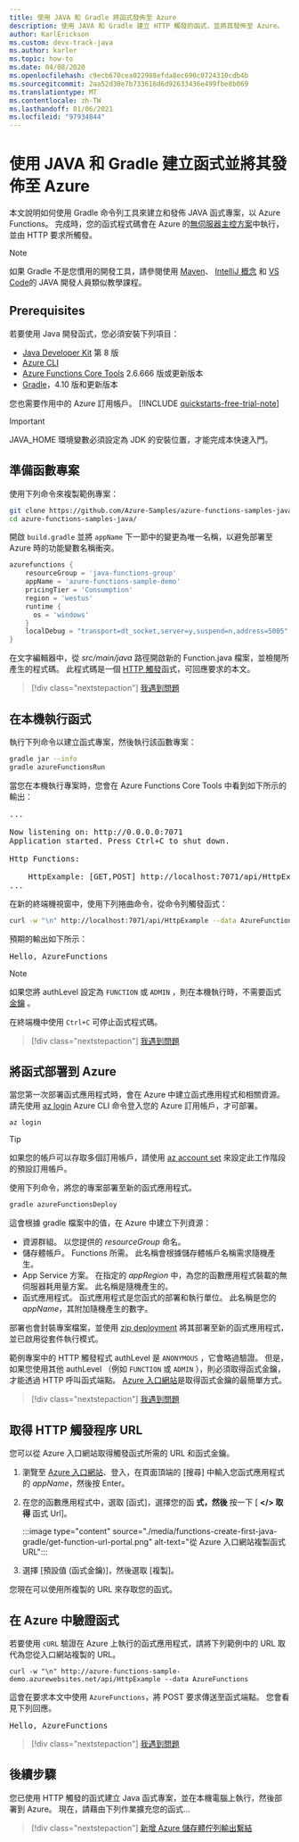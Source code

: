 ```yaml
---
title: 使用 JAVA 和 Gradle 將函式發佈至 Azure
description: 使用 JAVA 和 Gradle 建立 HTTP 觸發的函式，並將其發佈至 Azure。
author: KarlErickson
ms.custom: devx-track-java
ms.author: karler
ms.topic: how-to
ms.date: 04/08/2020
ms.openlocfilehash: c9ecb670cea022988efda8ec690c0724310cdb4b
ms.sourcegitcommit: 2aa52d30e7b733616d6d92633436e499fbe8b069
ms.translationtype: MT
ms.contentlocale: zh-TW
ms.lasthandoff: 01/06/2021
ms.locfileid: "97934844"
---
```

# <a name="use-java-and-gradle-to-create-and-publish-a-function-to-azure"></a>使用 JAVA 和 Gradle 建立函式並將其發佈至 Azure

本文說明如何使用 Gradle 命令列工具來建立和發佈 JAVA 函式專案，以 Azure Functions。 完成時，您的函式程式碼會在 Azure 的[無伺服器主控方案](consumption-plan.md)中執行，並由 HTTP 要求所觸發。 

> [!NOTE]
> 如果 Gradle 不是您慣用的開發工具，請參閱使用 [Maven](./create-first-function-cli-java.md)、 [IntelliJ 概念](/azure/developer/java/toolkit-for-intellij/quickstart-functions) 和 [VS Code](./create-first-function-vs-code-java.md)的 JAVA 開發人員類似教學課程。

## <a name="prerequisites"></a>Prerequisites

若要使用 Java 開發函式，您必須安裝下列項目：

- [Java Developer Kit](/azure/developer/java/fundamentals/java-jdk-long-term-support) 第 8 版
- [Azure CLI]
- [Azure Functions Core Tools](./functions-run-local.md#v2) 2.6.666 版或更新版本
- [Gradle](https://gradle.org/)，4.10 版和更新版本

您也需要作用中的 Azure 訂用帳戶。 [!INCLUDE [quickstarts-free-trial-note](../../includes/quickstarts-free-trial-note.md)]

> [!IMPORTANT]
> JAVA_HOME 環境變數必須設定為 JDK 的安裝位置，才能完成本快速入門。

## <a name="prepare-a-functions-project"></a>準備函數專案

使用下列命令來複製範例專案：

```bash
git clone https://github.com/Azure-Samples/azure-functions-samples-java.git
cd azure-functions-samples-java/
```

開啟 `build.gradle` 並將 `appName` 下一節中的變更為唯一名稱，以避免部署至 Azure 時的功能變數名稱衝突。 

```gradle
azurefunctions {
    resourceGroup = 'java-functions-group'
    appName = 'azure-functions-sample-demo'
    pricingTier = 'Consumption'
    region = 'westus'
    runtime {
      os = 'windows'
    }
    localDebug = "transport=dt_socket,server=y,suspend=n,address=5005"
}
```

在文字編輯器中，從 *src/main/java* 路徑開啟新的 Function.java 檔案，並檢閱所產生的程式碼。 此程式碼是一個 [HTTP 觸發](functions-bindings-http-webhook.md)函式，可回應要求的本文。 

> [!div class="nextstepaction"]
> [我遇到問題](https://www.research.net/r/javae2e?tutorial=functions-create-first-java-gradle&step=generate-project)

## <a name="run-the-function-locally"></a>在本機執行函式

執行下列命令以建立函式專案，然後執行該函數專案：

```bash
gradle jar --info
gradle azureFunctionsRun
```
當您在本機執行專案時，您會在 Azure Functions Core Tools 中看到如下所示的輸出：

<pre>
...

Now listening on: http://0.0.0.0:7071
Application started. Press Ctrl+C to shut down.

Http Functions:

    HttpExample: [GET,POST] http://localhost:7071/api/HttpExample
...
</pre>

在新的終端機視窗中，使用下列捲曲命令，從命令列觸發函式：

```bash
curl -w "\n" http://localhost:7071/api/HttpExample --data AzureFunctions
```

預期的輸出如下所示：

<pre>
Hello, AzureFunctions
</pre>

> [!NOTE]
> 如果您將 authLevel 設定為 `FUNCTION` 或 `ADMIN` ，則在本機執行時，不需要函式 [金鑰](functions-bindings-http-webhook-trigger.md#authorization-keys) 。  

在終端機中使用 `Ctrl+C` 可停止函式程式碼。

> [!div class="nextstepaction"]
> [我遇到問題](https://www.research.net/r/javae2e?tutorial=functions-create-first-java-gradle&step=local-run)

## <a name="deploy-the-function-to-azure"></a>將函式部署到 Azure

當您第一次部署函式應用程式時，會在 Azure 中建立函式應用程式和相關資源。 請先使用 [az login](/cli/azure/authenticate-azure-cli) Azure CLI 命令登入您的 Azure 訂用帳戶，才可部署。 

```azurecli
az login
```

> [!TIP]
> 如果您的帳戶可以存取多個訂用帳戶，請使用 [az account set](/cli/azure/account#az-account-set) 來設定此工作階段的預設訂用帳戶。 

使用下列命令，將您的專案部署至新的函式應用程式。 

```bash
gradle azureFunctionsDeploy
```

這會根據 gradle 檔案中的值，在 Azure 中建立下列資源：

+ 資源群組。 以您提供的 _resourceGroup_ 命名。
+ 儲存體帳戶。 Functions 所需。 此名稱會根據儲存體帳戶名稱需求隨機產生。
+ App Service 方案。 在指定的 _appRegion_ 中，為您的函數應用程式裝載的無伺服器耗用量方案。 此名稱是隨機產生的。
+ 函式應用程式。 函式應用程式是您函式的部署和執行單位。 此名稱是您的 _appName_，其附加隨機產生的數字。 

部署也會封裝專案檔案，並使用 [zip deployment](functions-deployment-technologies.md#zip-deploy) 將其部署至新的函式應用程式，並已啟用從套件執行模式。

範例專案中的 HTTP 觸發程式 authLevel 是 `ANONYMOUS` ，它會略過驗證。 但是，如果您使用其他 authLevel （例如 `FUNCTION` 或 `ADMIN` ），則必須取得函式金鑰，才能透過 HTTP 呼叫函式端點。 [Azure 入口網站]是取得函式金鑰的最簡單方式。

> [!div class="nextstepaction"]
> [我遇到問題](https://www.research.net/r/javae2e?tutorial=functions-create-first-java-gradle&step=deploy)

## <a name="get-the-http-trigger-url"></a>取得 HTTP 觸發程序 URL

您可以從 Azure 入口網站取得觸發函式所需的 URL 和函式金鑰。 

1. 瀏覽至 [Azure 入口網站]、登入，在頁面頂端的 [搜尋] 中輸入您函式應用程式的 _appName_，然後按 Enter。
 
1. 在您的函數應用程式中，選取 [函式]，選擇您的函 **式，然後** 按一下 [ **</> 取得** 函式 Url]。 

    :::image type="content" source="./media/functions-create-first-java-gradle/get-function-url-portal.png" alt-text="從 Azure 入口網站複製函式 URL":::

1. 選擇 [預設值 (函式金鑰)]，然後選取 [複製]。 

您現在可以使用所複製的 URL 來存取您的函式。

## <a name="verify-the-function-in-azure"></a>在 Azure 中驗證函式

若要使用 `cURL` 驗證在 Azure 上執行的函式應用程式，請將下列範例中的 URL 取代為您從入口網站複製的 URL。

```console
curl -w "\n" http://azure-functions-sample-demo.azurewebsites.net/api/HttpExample --data AzureFunctions
```

這會在要求本文中使用 `AzureFunctions`，將 POST 要求傳送至函式端點。 您會看見下列回應。

<pre>
Hello, AzureFunctions
</pre>

> [!div class="nextstepaction"]
> [我遇到問題](https://www.research.net/r/javae2e?tutorial=functions-create-first-java-gradle&step=verify-deployment)

## <a name="next-steps"></a>後續步驟

您已使用 HTTP 觸發的函式建立 Java 函式專案，並在本機電腦上執行，然後部署到 Azure。 現在，請藉由下列作業擴充您的函式...

> [!div class="nextstepaction"]
> [新增 Azure 儲存體佇列輸出繫結](functions-add-output-binding-storage-queue-java.md)


[Azure CLI]: /cli/azure
[Azure 入口網站]: https://portal.azure.com